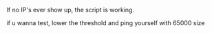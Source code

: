If no IP's ever show up, the script is working.

if u wanna test, lower the threshold and ping yourself with 65000 size
